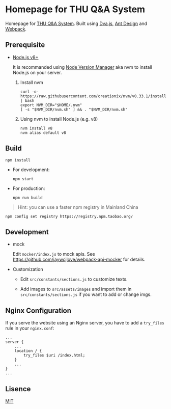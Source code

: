 # Homepage for THU Q&A System

Homepage for [THU Q&A System](http://coai.cs.tsinghua.edu.cn/ds/). Built using [Dva.js](https://github.com/dvajs/dva), [Ant Design](https://ant.design) and [Webpack](https://webpack.js.org/).

## Prerequisite

*   [Node.js v8+](https://nodejs.org)
    
    It is recommanded using [Node Version Manager](https://github.com/creationix/nvm) aka nvm to install Node.js on your server.

    1.  Install nvm

            curl -o- https://raw.githubusercontent.com/creationix/nvm/v0.33.1/install.sh | bash
            export NVM_DIR="$HOME/.nvm"
            [ -s "$NVM_DIR/nvm.sh" ] && . "$NVM_DIR/nvm.sh"

    2.  Using nvm to install Node.js (e.g. v8)

            nvm install v8
            nvm alias default v8

## Build

    npm install

*   For development:
            
        npm start
    
*   For production:

        npm run build

> Hint: you can use a faster npm registry in Mainland China

    npm config set registry https://registry.npm.taobao.org/

## Development

*   mock

    Edit `mocker/index.js` to mock apis. See https://github.com/jaywcjlove/webpack-api-mocker for details.

* Customization

    *   Edit `src/constants/sections.js` to customize texts.

    *   Add images to `src/assets/images` and import them in `src/constants/sections.js` if you want to add or change imgs.

## Nginx Configuration

If you serve the website using an Nginx server, you have to add a `try_files` rule in your `nginx.conf`:
    
    ...
    server {
        ...
        location / {
            try_files $uri /index.html;
        }
        ...
    }
    ...

## Lisence

[MIT](https://tldrlegal.com/license/mit-license)
